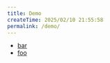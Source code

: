 ```yaml
---
title: Demo
createTime: 2025/02/10 21:55:58
permalink: /demo/
---
```


- [bar](./bar.md)
- [foo](./foo.md)
